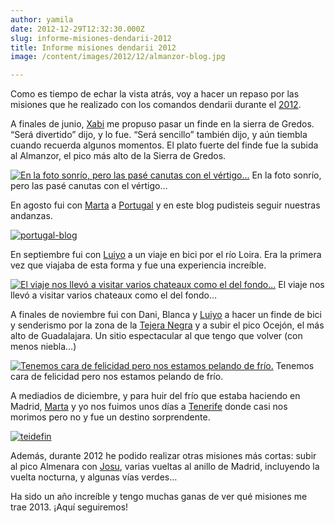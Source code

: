 ```yaml
---
author: yamila
date: 2012-12-29T12:32:30.000Z
slug: informe-misiones-dendarii-2012
title: Informe misiones dendarii 2012
image: /content/images/2012/12/almanzor-blog.jpg

---
```



Como es tiempo de echar la vista atrás, voy a hacer un repaso por las misiones que he realizado con los comandos dendarii durante el [2012](http:/dendarii.es/category/2012/).

A finales de junio, [Xabi](http:/xabimoon.blogspot.com.es/) me propuso pasar un finde en la sierra de Gredos. “Será divertido” dijo, y lo fue. “Será sencillo” también dijo, y aún tiembla cuando recuerda algunos momentos. El plato fuerte del finde fue la subida al Almanzor, el pico más alto de la Sierra de Gredos.

[![En la foto sonrío, pero las pasé canutas con el vértigo...](/content/images/2012/12/almanzor-blog.jpg#small)](/content/images/2012/12/almanzor-blog.jpg#full)
En la foto sonrío, pero las pasé canutas con el vértigo…

En agosto fui con [Marta](http:/twitter.com/nielisse) a [Portugal](http:/dendarii.es/tag/portugal/) y en este blog pudisteis seguir nuestras andanzas.

[![portugal-blog](/content/images/2012/12/portugal-blog.jpg#small)](/content/images/2012/12/portugal-blog.jpg#full)

En septiembre fui con [Luiyo](http:/twitter.com/luiyo) a un viaje en bici por el río Loira. Era la primera vez que viajaba de esta forma y fue una experiencia increíble.

[![El viaje nos llevó a visitar varios chateaux como el del fondo...](/content/images/2012/12/loira-blog.jpg#small)](/content/images/2012/12/loira-blog.jpg#full)
El viaje nos llevó a visitar varios chateaux como el del fondo…

A finales de noviembre fui con Dani, Blanca y [Luiyo](http:/twitter.com/luiyo) a hacer un finde de bici y senderismo por la zona de la [Tejera Negra](http:/dendarii.es/tag/guadalajara/) y a subir el pico Ocejón, el más alto de Guadalajara. Un sitio espectacular al que tengo que volver (con menos niebla…)

[![Tenemos cara de felicidad pero nos estamos pelando de frío.](/content/images/2012/11/p1040738-copy.jpg#small)](/content/images/2012/11/p1040738-copy.jpg#full)
Tenemos cara de felicidad pero nos estamos pelando de frío.

A mediadios de diciembre, y para huir del frío que estaba haciendo en Madrid, [Marta](http:/twitter.com/nielisse) y yo nos fuimos unos días a [Tenerife](http:/dendarii.es/tag/tenerife/) donde casi nos morimos pero no y fue un destino sorprendente.

[![teidefin](/content/images/2012/12/teidefin.jpg#small)](/content/images/2012/12/teidefin.jpg#full)

Además, durante 2012 he podido realizar otras misiones más cortas: subir al pico Almenara con [Josu](http:/twitter.com/eleder_), varias vueltas al anillo de Madrid, incluyendo la vuelta nocturna, y algunas vías verdes…

Ha sido un año increíble y tengo muchas ganas de ver qué misiones me trae 2013. ¡Aquí seguiremos!


